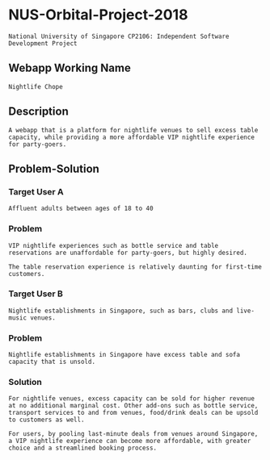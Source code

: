 # NUS-Orbital-Project-2018
	National University of Singapore CP2106: Independent Software Development Project

## Webapp Working Name
	Nightlife Chope

## Description
	A webapp that is a platform for nightlife venues to sell excess table capacity, while providing a more affordable VIP nightlife experience for party-goers. 

## Problem-Solution

### Target User A
	Affluent adults between ages of 18 to 40

### Problem
	VIP nightlife experiences such as bottle service and table reservations are unaffordable for party-goers, but highly desired. 

	The table reservation experience is relatively daunting for first-time customers.

### Target User B
	Nightlife establishments in Singapore, such as bars, clubs and live-music venues.

### Problem
	Nightlife establishments in Singapore have excess table and sofa capacity that is unsold. 
	
### Solution
	For nightlife venues, excess capacity can be sold for higher revenue at no additional marginal cost. Other add-ons such as bottle service, transport services to and from venues, food/drink deals can be upsold to customers as well.

	For users, by pooling last-minute deals from venues around Singapore, a VIP nightlife experience can become more affordable, with greater choice and a streamlined booking process.


